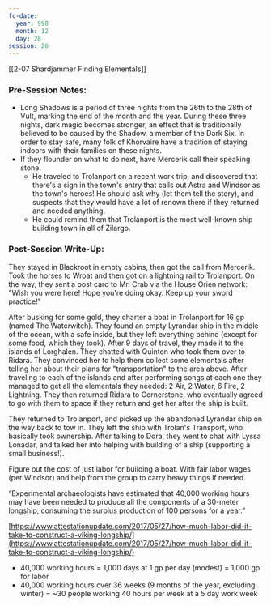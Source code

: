 ```yaml
---
fc-date:
  year: 998
  month: 12
  day: 28
session: 26
---
```

[[2-07  Shardjammer Finding Elementals]]

### Pre-Session Notes:

* Long Shadows is a period of three nights from the 26th to the 28th of Vult, marking the end of the month and the year. During these three nights, dark magic becomes stronger, an effect that is traditionally believed to be caused by the Shadow, a member of the Dark Six. In order to stay safe, many folk of Khorvaire have a tradition of staying indoors with their families on these nights.
* If they flounder on what to do next, have Mercerik call their speaking stone.
	* He traveled to Trolanport on a recent work trip, and discovered that there's a sign in the town's entry that calls out Astra and Windsor as the town's heroes! He should ask why (let them tell the story), and suspects that they would have a lot of renown there if they returned and needed anything.
	* He could remind them that Trolanport is the most well-known ship building town in all of Zilargo.

### Post-Session Write-Up:

They stayed in Blackroot in empty cabins, then got the call from Mercerik. Took the horses to Wroat and then got on a lightning rail to Trolanport. On the way, they sent a post card to Mr. Crab via the House Orien network: "Wish you were here! Hope you're doing okay. Keep up your sword practice!"

After busking for some gold, they charter a boat in Trolanport for 16 gp (named The Waterwitch). They found an empty Lyrandar ship in the middle of the ocean, with a safe inside, but they left everything behind (except for some food, which they took). After 9 days of travel, they made it to the islands of Lorghalen. They chatted with Quinton who took them over to Ridara. They convinced her to help them collect some elementals after telling her about their plans for "transportation" to the area above. After traveling to each of the islands and after performing songs at each one they managed to get all the elementals they needed: 2 Air, 2 Water, 6 Fire, 2 Lightning. They then returned Ridara to Cornerstone, who eventually agreed to go with them to space if they return and get her after the ship is built.

They returned to Trolanport, and picked up the abandoned Lyrandar ship on the way back to tow in. They left the ship with Trolan's Transport, who basically took ownership. After talking to Dora, they went to chat with Lyssa Lonadar, and talked her into helping with building of a ship (supporting a small business!).

Figure out the cost of just labor for building a boat. With fair labor wages (per Windsor) and help from the group to carry heavy things if needed.

“Experimental archaeologists have estimated that 40,000 working hours may have been needed to produce all the components of a 30-meter longship, consuming the surplus production of 100 persons for a year.”

[https://www.attestationupdate.com/2017/05/27/how-much-labor-did-it-take-to-construct-a-viking-longship/](https://www.attestationupdate.com/2017/05/27/how-much-labor-did-it-take-to-construct-a-viking-longship/)

-   40,000 working hours = 1,000 days at 1 gp per day (modest) = 1,000 gp for labor
-   40,000 working hours over 36 weeks (9 months of the year, excluding winter) = ~30 people working 40 hours per week at a 5 day work week
